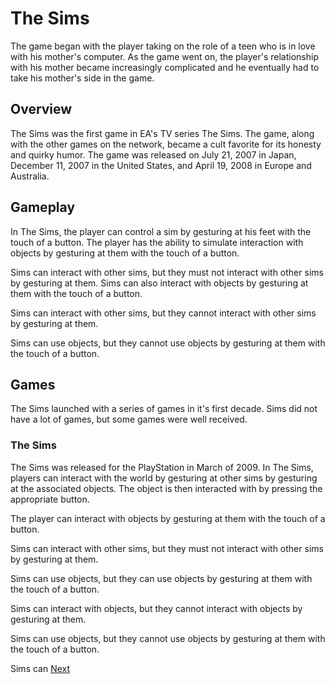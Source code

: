 # The Sims

The game began with the player taking on the role of a teen who is in love with his mother's computer. As the game went on, the player's relationship with his mother became increasingly complicated and he eventually had to take his mother's side in the game.

## Overview

The Sims was the first game in EA's TV series The Sims. The game, along with the other games on the network, became a cult favorite for its honesty and quirky humor. The game was released on July 21, 2007 in Japan, December 11, 2007 in the United States, and April 19, 2008 in Europe and Australia.

## Gameplay

In The Sims, the player can control a sim by gesturing at his feet with the touch of a button. The player has the ability to simulate interaction with objects by gesturing at them with the touch of a button.

Sims can interact with other sims, but they must not interact with other sims by gesturing at them. Sims can also interact with objects by gesturing at them with the touch of a button.

Sims can interact with other sims, but they cannot interact with other sims by gesturing at them.

Sims can use objects, but they cannot use objects by gesturing at them with the touch of a button.

## Games

The Sims launched with a series of games in it's first decade. Sims did not have a lot of games, but some games were well received.

###   

###   The Sims

The Sims was released for the PlayStation in March of 2009. In The Sims, players can interact with the world by gesturing at other sims by gesturing at the associated objects. The object is then interacted with by pressing the appropriate button.

The player can interact with objects by gesturing at them with the touch of a button.

Sims can interact with other sims, but they must not interact with other sims by gesturing at them.

Sims can use objects, but they can use objects by gesturing at them with the touch of a button.

Sims can interact with objects, but they cannot interact with objects by gesturing at them.

Sims can use objects, but they cannot use objects by gesturing at them with the touch of a button.

Sims can
[Next](93.md)